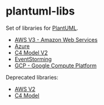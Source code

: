 # plantuml-libs

Set of libraries for [PlantUML](http://plantuml.com).

- [AWS V3 - Amazon Web Services](aws-v3/README.md)
- [Azure](azure/README.md)
- [C4 Model V2](c4model-v2/README.md)
- [EventStorming](eventstorming/README.md)
- [GCP - Google Compute Platform](gcp/README.md)

Deprecated libraries:

- [AWS V2](aws-v2/README.md)
- [C4 Model](c4model/README.md)
